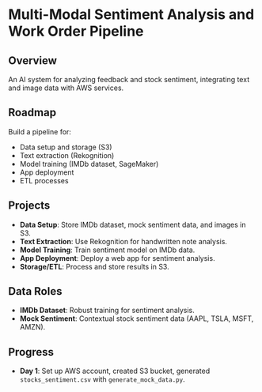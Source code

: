 # Multi-Modal Sentiment Analysis and Work Order Pipeline

## Overview
An AI system for analyzing feedback and stock sentiment, integrating text and image data with AWS services.

## Roadmap
Build a pipeline for:
- Data setup and storage (S3)
- Text extraction (Rekognition)
- Model training (IMDb dataset, SageMaker)
- App deployment
- ETL processes

## Projects
- **Data Setup**: Store IMDb dataset, mock sentiment data, and images in S3.
- **Text Extraction**: Use Rekognition for handwritten note analysis.
- **Model Training**: Train sentiment model on IMDb data.
- **App Deployment**: Deploy a web app for sentiment analysis.
- **Storage/ETL**: Process and store results in S3.

## Data Roles
- **IMDb Dataset**: Robust training for sentiment analysis.
- **Mock Sentiment**: Contextual stock sentiment data (AAPL, TSLA, MSFT, AMZN).

## Progress
- **Day 1**: Set up AWS account, created S3 bucket, generated `stocks_sentiment.csv` with `generate_mock_data.py`.
